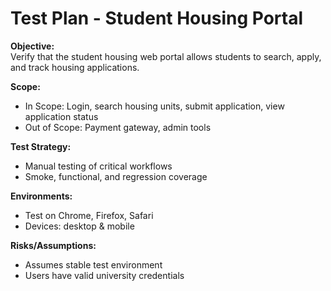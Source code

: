 # Test Plan - Student Housing Portal

**Objective:**  
Verify that the student housing web portal allows students to search, apply, and track housing applications.

**Scope:**  
- In Scope: Login, search housing units, submit application, view application status  
- Out of Scope: Payment gateway, admin tools  

**Test Strategy:**  
- Manual testing of critical workflows  
- Smoke, functional, and regression coverage  

**Environments:**  
- Test on Chrome, Firefox, Safari  
- Devices: desktop & mobile  

**Risks/Assumptions:**  
- Assumes stable test environment  
- Users have valid university credentials  

